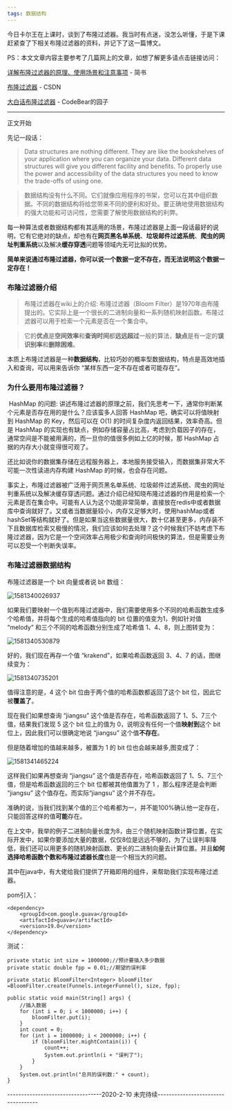 ```yaml
---
tags: 数据结构
---
```




今日卡尔王在上课时，谈到了布隆过滤器。我当时有点迷，没怎么听懂，于是下课赶紧查了下相关布隆过滤器的资料，并记下了这一篇博文。

PS：本文文章内容主要参考了几篇网上的文章，如想了解更多请点击链接访问：

[详解布隆过滤器的原理、使用场景和注意事项](<https://www.jianshu.com/p/2104d11ee0a2>)  - 简书

[布隆过滤器](<https://blog.csdn.net/jinxyan/article/details/94566016>) - CSDN

[大白话布隆过滤器](https://www.cnblogs.com/CodeBear/p/10911177.html) -  CodeBear的园子

------

正文开始

先记一段话：

> Data structures are nothing different. They are like the bookshelves of your application where you can organize your data. Different data structures will give you different facility and benefits. To properly use the power and accessibility of the data structures you need to know the trade-offs of using one.

> 数据结构没有什么不同。它们就像应用程序的书架，您可以在其中组织数据。不同的数据结构将给您带来不同的便利和好处。要正确地使用数据结构的强大功能和可访问性，您需要了解使用数据结构的利弊。

每一种算法或者数据结构都有其适用的场景，布隆过滤器是上面一段话最好的说明，它有它绝对的缺点，却也有在**网页黑名单系统**、**垃圾邮件过滤系统**、**爬虫的网址判重系统**以及解决**缓存穿透**问题等领域内无可比拟的优势。



**简单来说通过布隆过滤器，你可以说一个数据一定不存在，而无法说明这个数据一定存在！**





### 布隆过滤器介绍

> 布隆过滤器在wiki上的介绍: 布隆过滤器（Bloom Filter）是1970年由布隆提出的。它实际上是一个很长的二进制向量和一系列随机映射函数。布隆过滤器可以用于检索一个元素是否在一个集合中。

> 它的**优点**是**空间效率**和**查询时间**都**远远超过**一般的算法，**缺点**是有一定的**误识别率**和**删除困难**。



本质上布隆过滤器是一种**数据结构**，比较巧妙的概率型数据结构，特点是高效地插入和查询，可以用来告诉你 “某样东西一定不存在或者可能存在”。

### 为什么要用布隆过滤器？

​        HashMap 的问题: 讲述布隆过滤器的原理之前，我们先思考一下，通常你判断某个元素是否存在用的是什么？应该蛮多人回答 HashMap 吧，确实可以将值映射到 HashMap 的 Key，然后可以在 O(1) 的时间复杂度内返回结果，效率奇高。但是 HashMap 的实现也有缺点，例如存储容量占比高，考虑到负载因子的存在，通常空间是不能被用满的，而一旦你的值很多例如上亿的时候，那 HashMap 占据的内存大小就变得很可观了。

​       还比如说你的数据集存储在远程服务器上，本地服务接受输入，而数据集非常大不可能一次性读进内存构建 HashMap 的时候，也会存在问题。

​        事实上，布隆过滤器被广泛用于网页黑名单系统、垃圾邮件过滤系统、爬虫的网址判重系统以及解决缓存穿透问题。通过介绍已经知晓布隆过滤器的作用是检索一个元素是否在集合中。可能有人认为这个功能非常简单，直接放在redis中或者数据库中查询就好了。又或者当数据量较小，内存又足够大时，使用hashMap或者hashSet等结构就好了。但是如果当这些数据量很大，数十亿甚至更多，内存装不下且数据库检索又极慢的情况，我们应该如何去处理？这个时候我们不妨考虑下布隆过滤器，因为它是一个空间效率占用极少和查询时间极快的算法，但是需要业务可以忍受一个判断失误率。



### 布隆过滤器数据结构

布隆过滤器是一个 bit 向量或者说 bit 数组：

![1581340026937](http://picture.zyuhn.top/myblog/promise/20200210210708-377659.png)

如果我们要映射一个值到布隆过滤器中，我们需要使用多个不同的哈希函数生成多个哈希值，并将每个生成的哈希值指向的 bit 位置的值变为1，例如针对值 “melody” 和三个不同的哈希函数分别生成了哈希值 1、4、8，则上图转变为：

![1581340530879](http://picture.zyuhn.top/myblog/promise/20200210211532-157127.png)

好的，我们现在再存一个值 “krakend”，如果哈希函数返回 3、4、7 的话，图继续变为：

![1581340735201](http://picture.zyuhn.top/myblog/promise/20200210211856-268878.png)

值得注意的是，4 这个 bit 位由于两个值的哈希函数都返回了这个 bit 位，因此它被**覆盖了**。

现在我们如果想查询 “jiangsu” 这个值是否存在，哈希函数返回了 1、5、7三个值，结果我们发现 5 这个 bit 位上的值为 0，说明没有任何一个值**映射到**这个 bit 位上，因此我们可以很确定地说 “jiangsu” 这个值**不存在**。

但是随着增加的值越来越多，被置为 1 的 bit 位也会越来越多,图变成了：

![1581341465224](http://picture.zyuhn.top/myblog/promise/20200210213106-904158.png)

这样我们如果再想查询 “jiangsu” 这个值是否存在，哈希函数返回了 1、5、7三个值，但是哈希函数返回的三个 bit 位都被其他值置为了 1 ，那么程序还是会判断 “jiangsu” 这个值存在。而实际“jiangsu” 这个并不存在。

准确的说，当我们找到某个值的三个哈希都为一，并不能100%确认他一定存在，只能回答这样的值**可能**存在。

在上文中，我举的例子二进制向量长度为8，由三个随机映射函数计算位置，在实际开发中，如果你要添加大量的数据，仅仅8位是远远不够的，为了让误判率降低，我们还可以用更多的随机映射函数、更长的二进制向量去计算位置。并且**如何选择哈希函数个数和布隆过滤器长度**也是一个相当大的问题。

其中在java中，有大佬给我们提供了开箱即用的组件，来帮助我们实现布隆过滤器。

pom引入：

```
<dependency>
    <groupId>com.google.guava</groupId>
    <artifactId>guava</artifactId>
    <version>19.0</version>
</dependency>
```

测试：

```
private static int size = 1000000;//预计要插入多少数据
private static double fpp = 0.01;//期望的误判率

private static BloomFilter<Integer> bloomFilter =BloomFilter.create(Funnels.integerFunnel(), size, fpp);

public static void main(String[] args) {
    //插入数据
    for (int i = 0; i < 1000000; i++) {
        bloomFilter.put(i);
    }
    int count = 0;
    for (int i = 1000000; i < 2000000; i++) {
        if (bloomFilter.mightContain(i)) {
            count++;
            System.out.println(i + "误判了");
        }
    }
    System.out.println("总共的误判数:" + count);
}
```



----------------------------------2020-2-10 未完待续-----------------------------------

